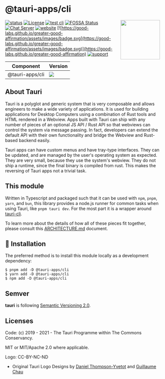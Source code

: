 # @tauri-apps/cli

 <img align="right" src="https://github.com/tauri-apps/tauri/raw/dev/.github/icon.png" height="128" width="128">

[![status](https://img.shields.io/badge/status-stable-blue.svg)](https://github.com/tauri-apps/tauri/tree/dev)
[![License](https://img.shields.io/badge/License-MIT%20or%20Apache%202-green.svg)](https://opencollective.com/tauri)
[![test cli](https://img.shields.io/github/actions/workflow/status/tauri-apps/tauri/test-cli-js.yml?label=test%20cli&logo=github)](https://github.com/tauri-apps/tauri/actions/workflows/test-cli-js.yml)
[![FOSSA Status](https://app.fossa.com/api/projects/git%2Bgithub.com%2Ftauri-apps%2Ftauri.svg?type=shield)](https://app.fossa.com/projects/git%2Bgithub.com%2Ftauri-apps%2Ftauri?ref=badge_shield)
[![Chat Server](https://img.shields.io/badge/chat-discord-7289da.svg)](https://discord.gg/SpmNs4S)
[![website](https://img.shields.io/badge/website-tauri.app-purple.svg)](https://tauri.app)
[![https://good-labs.github.io/greater-good-affirmation/assets/images/badge.svg](https://good-labs.github.io/greater-good-affirmation/assets/images/badge.svg)](https://good-labs.github.io/greater-good-affirmation)
[![support](https://img.shields.io/badge/sponsor-Open%20Collective-blue.svg)](https://opencollective.com/tauri)

| Component       | Version                                               |
| --------------- | ----------------------------------------------------- |
| @tauri-apps/cli | ![](https://img.shields.io/npm/v/@tauri-apps/cli.svg) |

## About Tauri

Tauri is a polyglot and generic system that is very composable and allows engineers to make a wide variety of applications. It is used for building applications for Desktop Computers using a combination of Rust tools and HTML rendered in a Webview. Apps built with Tauri can ship with any number of pieces of an optional JS API / Rust API so that webviews can control the system via message passing. In fact, developers can extend the default API with their own functionality and bridge the Webview and Rust-based backend easily.

Tauri apps can have custom menus and have tray-type interfaces. They can be updated, and are managed by the user's operating system as expected. They are very small, because they use the system's webview. They do not ship a runtime, since the final binary is compiled from rust. This makes the reversing of Tauri apps not a trivial task.

## This module

Written in Typescript and packaged such that it can be used with `npm`, `pnpm`, `yarn`, and `bun`, this library provides a node.js runner for common tasks when using Tauri, like `pnpm tauri dev`. For the most part it is a wrapper around [tauri-cli](https://github.com/tauri-apps/tauri/blob/dev/crates/tauri-cli).

To learn more about the details of how all of these pieces fit together, please consult this [ARCHITECTURE.md](https://github.com/tauri-apps/tauri/blob/dev/ARCHITECTURE.md) document.

## 🚀 Installation

The preferred method is to install this module locally as a development dependency:

```
$ pnpm add -D @tauri-apps/cli
$ yarn add -D @tauri-apps/cli
$ npm add -D @tauri-apps/cli
```

## Semver

**tauri** is following [Semantic Versioning 2.0](https://semver.org/).

## Licenses

Code: (c) 2019 - 2021 - The Tauri Programme within The Commons Conservancy.

MIT or MIT/Apache 2.0 where applicable.

Logo: CC-BY-NC-ND

- Original Tauri Logo Designs by [Daniel Thompson-Yvetot](https://github.com/nothingismagick) and [Guillaume Chau](https://github.com/akryum)
